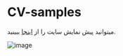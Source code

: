 # CV-samples
میتوانید پیش نمایش سایت را از [اینجا](https://preview.keenthemes.com/aircv/?_ga=2.130415631.1858850996.1653478091-1957755065.1653478090) ببینید.

![image](https://user-images.githubusercontent.com/87186193/170314072-33d2ba24-2e8a-4c05-933f-50ccb8f40487.png)
